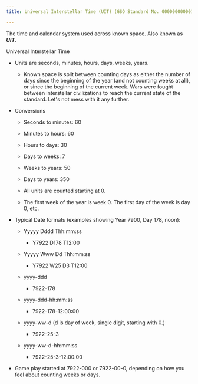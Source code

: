 ```yaml
---
title: Universal Interstellar Time (UIT) (GSO Standard No. 000000000001)

---
```


The time and calendar system used across known space. Also known as ***UIT***.

<!--more-->

Universal Interstellar Time

-   Units are seconds, minutes, hours, days, weeks, years.

    -   Known space is split between counting days as either the number
      of days since the beginning of the year (and not counting weeks
      at all), or since the beginning of the current week. Wars were
      fought between interstellar civilizations to reach the current
      state of the standard. Let's not mess with it any further.

-   Conversions

    -   Seconds to minutes: 60

    -   Minutes to hours: 60

    -   Hours to days: 30

    -   Days to weeks: 7

    -   Weeks to years: 50

    -   Days to years: 350

    -   All units are counted starting at 0.

    -   The first week of the year is week 0. The first day of the
        week is day 0, etc.

-   Typical Date formats (examples showing Year 7900, Day 178, noon):

    -   Yyyyy Dddd Thh:mm:ss

        -   Y7922 D178 T12:00

    -   Yyyyy Www Dd Thh:mm:ss

        -   Y7922 W25 D3 T12:00

    -   yyyy-ddd

        -   7922-178

    -   yyyy-ddd-hh:mm:ss

        -   7922-178-12:00:00

    -   yyyy-ww-d (d is day of week, single digit, starting with 0.)

        -   7922-25-3

    -   yyyy-ww-d-hh:mm:ss

        -   7922-25-3-12:00:00

-   Game play started at 7922-000 or 7922-00-0, depending on how you
    feel about counting weeks or days.

